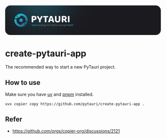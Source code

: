 ![banner.png](https://raw.githubusercontent.com/pytauri/branding/main/assets/banner.png)

# create-pytauri-app

The recommended way to start a new PyTauri project.

## How to use

Make sure you have [uv](https://docs.astral.sh/uv/) and [pnpm](https://pnpm.io/) installed.

```shell
uvx copier copy https://github.com/pytauri/create-pytauri-app .
```

## Refer

- <https://github.com/orgs/copier-org/discussions/2121>
